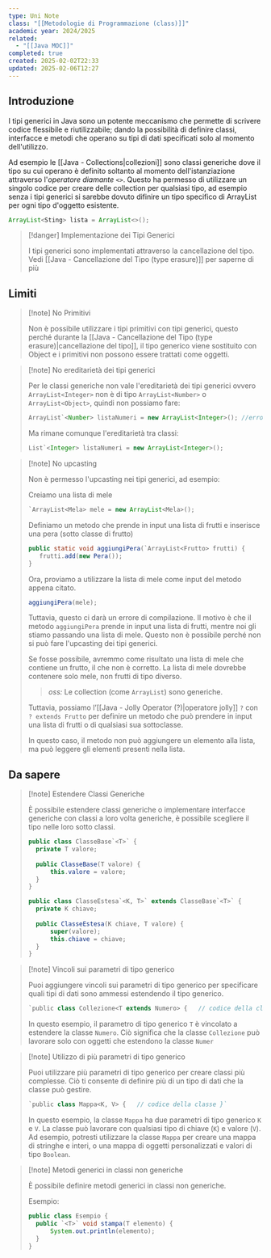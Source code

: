 ```yaml
---
type: Uni Note
class: "[[Metodologie di Programmazione (class)]]"
academic year: 2024/2025
related:
  - "[[Java MOC]]"
completed: true
created: 2025-02-02T22:33
updated: 2025-02-06T12:27
---
```

## Introduzione

I tipi generici in Java sono un potente meccanismo che permette di scrivere codice flessibile e riutilizzabile; dando la possibilità di definire classi, interfacce e metodi che operano su tipi di dati specificati solo al momento dell'utilizzo.

Ad esempio le [[Java - Collections|collezioni]] sono classi generiche dove il tipo su cui operano è definito soltanto al momento dell'istanziazione attraverso l'*operatore diamante* `<>`. Questo ha permesso di utilizzare un singolo codice per creare delle collection per qualsiasi tipo, ad esempio senza i tipi generici si sarebbe dovuto difinire un tipo specifico di ArrayList per ogni tipo d'oggetto esistente.

```java
ArrayList<Sting> lista = ArrayList<>();
```

>[!danger] Implementazione dei Tipi Generici
>
>I tipi generici sono implementati attraverso la cancellazione del tipo. Vedi [[Java - Cancellazione del Tipo  (type erasure)]] per saperne di più

## Limiti

>[!note] No Primitivi
>
>Non è possibile utilizzare i tipi primitivi con tipi generici, questo perché durante la [[Java - Cancellazione del Tipo  (type erasure)|cancellazione del tipo]], il tipo generico viene sostituito con Object e i primitivi non possono essere trattati come oggetti.

>[!note] No ereditarietà dei tipi generici
>
>Per le classi generiche non vale l'ereditarietà dei tipi generici ovvero `ArrayList<Integer>` non è di tipo `ArrayList<Number>` o `ArrayList<Object>`, quindi non possiamo fare:
>
>```java
>ArrayList`<Number> listaNumeri = new ArrayList<Integer>(); //errore
>```
>
>Ma rimane comunque l'ereditarietà tra classi:
>
>```java
>List`<Integer> listaNumeri = new ArrayList<Integer>();
>```

>[!note] No upcasting 
>
>Non è permesso l'upcasting nei tipi generici, ad esempio:
>
>Creiamo una lista di mele
>
>```java
>`ArrayList<Mela> mele = new ArrayList<Mela>();
>```
>
>Definiamo un metodo che prende in input una lista di frutti e inserisce una pera (sotto classe di frutto)
>
>```java
>public static void aggiungiPera(`ArrayList<Frutto> frutti) {
>    frutti.add(new Pera());
>}
>```
>
>Ora, proviamo a utilizzare la lista di mele come input del metodo appena citato.
>
>```java
>aggiungiPera(mele);
>```
>
>Tuttavia, questo ci darà un errore di compilazione. Il motivo è che il metodo `aggiungiPera` prende in input una lista di frutti, mentre noi gli stiamo passando una lista di mele. Questo non è possibile perché non si può fare l'upcasting dei tipi generici.
>
>Se fosse possibile, avremmo come risultato una lista di mele che contiene un frutto, il che non è corretto. La lista di mele dovrebbe contenere solo mele, non frutti di tipo diverso.
>
>>*oss:* Le collection (come `ArrayList`) sono generiche.
>
>Tuttavia, possiamo l’[[Java - Jolly Operator (?)|operatore jolly]] `?`  con `? extends Frutto` per definire un metodo che può prendere in input una lista di frutti o di qualsiasi sua sottoclasse.
>
>In questo caso, il metodo non può aggiungere un elemento alla lista, ma può leggere gli elementi presenti nella lista.

## Da sapere

>[!note] Estendere Classi Generiche
>
>È possibile estendere classi generiche o implementare interfacce generiche con classi a loro volta generiche, è possibile scegliere il tipo nelle loro sotto classi.
>
>```java
>public class ClasseBase`<T>` { 
>	private T valore; 
>	
>	public ClasseBase(T valore) { 
>		this.valore = valore; 
>	} 
>} 
>
>public class ClasseEstesa`<K, T>` extends ClasseBase`<T>` { 
>	private K chiave; 
>	
>	public ClasseEstesa(K chiave, T valore) { 
>		super(valore); 
>		this.chiave = chiave; 
>	}
>}
>```

>[!note] Vincoli sui parametri di tipo generico
>
>Puoi aggiungere vincoli sui parametri di tipo generico per specificare quali tipi di dati sono ammessi estendendo il tipo generico.
>
>```java
>`public class Collezione<T extends Numero> {   // codice della classe }`
>```
>
>In questo esempio, il parametro di tipo generico `T` è vincolato a estendere la classe `Numero`. Ciò significa che la classe `Collezione` può lavorare solo con oggetti che estendono la classe `Numer`
>

>[!note] Utilizzo di più parametri di tipo generico
>
>Puoi utilizzare più parametri di tipo generico per creare classi più complesse. Ciò ti consente di definire più di un tipo di dati che la classe può gestire.
>
>```java
>`public class Mappa<K, V> {   // codice della classe }`
>```
>
>In questo esempio, la classe `Mappa` ha due parametri di tipo generico `K` e `V`. La classe può lavorare con qualsiasi tipo di chiave (`K`) e valore (`V`). Ad esempio, potresti utilizzare la classe `Mappa` per creare una mappa di stringhe e interi, o una mappa di oggetti personalizzati e valori di tipo `Boolean`.

>[!note] Metodi generici in classi non generiche
>
>È possibile definire metodi generici in classi non generiche.
>
>Esempio:
>
>```java
>public class Esempio { 
>	public `<T>` void stampa(T elemento) { 
>		System.out.println(elemento); 
>	} 
>}
>```

